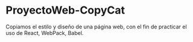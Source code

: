 # ProyectoWeb-CopyCat
Copiamos el estilo y diseño de una página web, con el fin de practicar el uso de React, WebPack, Babel.
